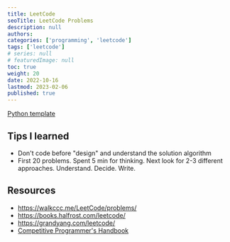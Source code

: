 ```yaml
---
title: LeetCode
seoTitle: LeetCode Problems
description: null
authors:
categories: ['programming', 'leetcode']
tags: ['leetcode']
# series: null
# featuredImage: null
toc: true
weight: 20
date: 2022-10-16
lastmod: 2023-02-06
published: true
---
```


[Python template](../#template)

## Tips I learned

- Don't code before "design" and understand the solution algorithm
- First 20 problems. Spent 5 min for thinking. Next look for 2-3 different approaches. Understand. Decide. Write.

## Resources

- https://walkccc.me/LeetCode/problems/
- https://books.halfrost.com/leetcode/
- https://grandyang.com/leetcode/
- [Competitive Programmer's Handbook](https://github.com/pllk/cphb/)
